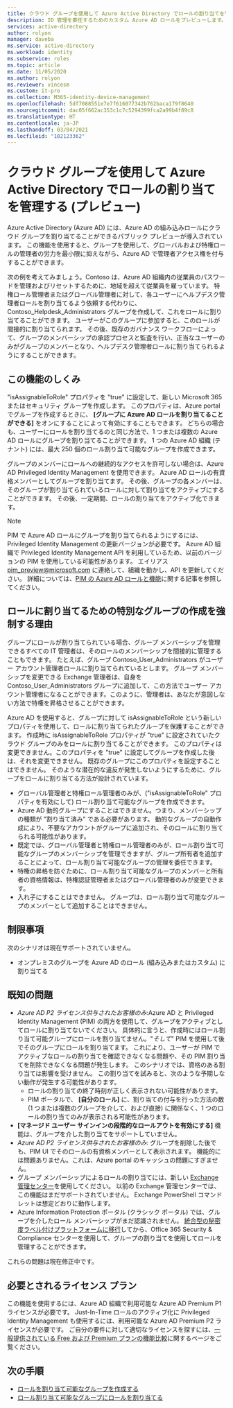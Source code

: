 ```yaml
---
title: クラウド グループを使用して Azure Active Directory でロールの割り当てを管理する | Microsoft Docs
description: ID 管理を委任するためのカスタム Azure AD ロールをプレビューします。 Azure portal、PowerShell、または Graph API で Azure ロールの割り当てを管理します。
services: active-directory
author: rolyon
manager: daveba
ms.service: active-directory
ms.workload: identity
ms.subservice: roles
ms.topic: article
ms.date: 11/05/2020
ms.author: rolyon
ms.reviewer: vincesm
ms.custom: it-pro
ms.collection: M365-identity-device-management
ms.openlocfilehash: 5df7088551e7e7f616077342b762baca179f8640
ms.sourcegitcommit: dac05f662ac353c1c7c5294399fca2a99b4f89c8
ms.translationtype: HT
ms.contentlocale: ja-JP
ms.lasthandoff: 03/04/2021
ms.locfileid: "102123362"
---
```

# <a name="use-cloud-groups-to-manage-role-assignments-in-azure-active-directory-preview"></a>クラウド グループを使用して Azure Active Directory でロールの割り当てを管理する (プレビュー)

Azure Active Directory (Azure AD) には、Azure AD の組み込みロールにクラウド グループを割り当てることができるパブリック プレビューが導入されています。 この機能を使用すると、グループを使用して、グローバルおよび特権ロールの管理者の労力を最小限に抑えながら、Azure AD で管理者アクセス権を付与することができます。

次の例を考えてみましょう。Contoso は、Azure AD 組織内の従業員のパスワードを管理およびリセットするために、地域を超えて従業員を雇っています。 特権ロール管理者またはグローバル管理者に対して、各ユーザーにヘルプデスク管理者ロールを割り当てるよう依頼する代わりに、Contoso_Helpdesk_Administrators グループを作成して、これをロールに割り当てることができます。 ユーザーがこのグループに参加すると、このロールが間接的に割り当てられます。 その後、既存のガバナンス ワークフローによって、グループのメンバーシップの承認プロセスと監査を行い、正当なユーザーのみがグループのメンバーとなり、ヘルプデスク管理者ロールに割り当てられるようにすることができます。

## <a name="how-this-feature-works"></a>この機能のしくみ

"isAssignableToRole" プロパティを "true" に設定して、新しい Microsoft 365 またはセキュリティ グループを作成します。 このプロパティは、Azure portal でグループを作成するときに、 **[グループに Azure AD ロールを割り当てることができる]** をオンにすることによって有効にすることもできます。 どちらの場合も、ユーザーにロールを割り当てるのと同じ方法で、1 つまたは複数の Azure AD ロールにグループを割り当てることができます。 1 つの Azure AD 組織 (テナント) には、最大 250 個のロール割り当て可能なグループを作成できます。

グループのメンバーにロールへの継続的なアクセスを許可しない場合は、Azure AD Privileged Identity Management を使用できます。 Azure AD ロールの有資格メンバーとしてグループを割り当てます。 その後、グループの各メンバーは、そのグループが割り当てられているロールに対して割り当てをアクティブにすることができます。 その後、一定期間、ロールの割り当てをアクティブ化できます。

> [!Note]
> PIM で Azure AD ロールにグループを割り当てられるようにするには、Privileged Identity Management の更新バージョンが必要です。 Azure AD 組織で Privileged Identity Management API を利用しているため、以前のバージョンの PIM を使用している可能性があります。 エイリアス pim_preview@microsoft.com に連絡して、組織を動かし、API を更新してください。 詳細については、[PIM の Azure AD ロールと機能](../privileged-identity-management/azure-ad-roles-features.md)に関する記事を参照してください。

## <a name="why-we-enforce-creation-of-a-special-group-for-assigning-it-to-a-role"></a>ロールに割り当てるための特別なグループの作成を強制する理由

グループにロールが割り当てられている場合、グループ メンバーシップを管理できるすべての IT 管理者は、そのロールのメンバーシップを間接的に管理することもできます。 たとえば、グループ Contoso_User_Administrators がユーザー アカウント管理者ロールに割り当てられているとします。 グループ メンバーシップを変更できる Exchange 管理者は、自身を Contoso_User_Administrators グループに追加して、この方法でユーザー アカウント管理者になることができます。このように、管理者は、あなたが意図しない方法で特権を昇格させることができます。

Azure AD を使用すると、グループに対して isAssignableToRole という新しいプロパティを使用して、ロールに割り当てられたグループを保護することができます。 作成時に isAssignableToRole プロパティが "true" に設定されていたクラウド グループのみをロールに割り当てることができます。 このプロパティは変更できません。このプロパティを "true" に設定してグループを作成した後は、それを変更できません。 既存のグループにこのプロパティを設定することはできません。
そのような潜在的な違反が発生しないようにするために、グループをロールに割り当てる方法が設計されています。

- グローバル管理者と特権ロール管理者のみが、("isAssignableToRole" プロパティを有効にして) ロール割り当て可能なグループを作成できます。
- Azure AD 動的グループにすることはできません。つまり、メンバーシップの種類が "割り当て済み" である必要があります。 動的なグループの自動作成により、不要なアカウントがグループに追加され、そのロールに割り当てられる可能性があります。
- 既定では、グローバル管理者と特権ロール管理者のみが、ロール割り当て可能なグループのメンバーシップを管理できますが、グループ所有者を追加することによって、ロール割り当て可能なグループの管理を委任できます。
- 特権の昇格を防ぐために、ロール割り当て可能なグループのメンバーと所有者の資格情報は、特権認証管理者またはグローバル管理者のみが変更できます。
- 入れ子にすることはできません。 グループは、ロール割り当て可能なグループのメンバーとして追加することはできません。

## <a name="limitations"></a>制限事項

次のシナリオは現在サポートされていません。  

- オンプレミスのグループを Azure AD のロール (組み込みまたはカスタム) に割り当てる

## <a name="known-issues"></a>既知の問題

- *Azure AD P2 ライセンス供与されたお客様のみ*:Azure AD と Privileged Identity Management (PIM) の両方を使用して、グループをアクティブとしてロールに割り当てないでください。 具体的に言うと、作成時にはロール割り当て可能グループにロールを割り当てません。"*そして*" PIM を使用して後でそのグループにロールを割り当てます。 これにより、ユーザーが PIM でアクティブなロールの割り当てを確認できなくなる問題や、その PIM 割り当てを削除できなくなる問題が発生します。 このシナリオでは、資格のある割り当ては影響を受けません。 この割り当てを試みると、次のような予期しない動作が発生する可能性があります。
  - ロールの割り当ての終了時刻が正しく表示されない可能性があります。
  - PIM ポータルで、 **[自分のロール]** に、割り当ての付与を行った方法の数 (1 つまたは複数のグループを介して、および直接) に関係なく、1 つのロールの割り当てのみが表示される可能性があります。
- **[マネージド ユーザー サインインの段階的なロールアウトを有効にする]** 機能は、グループを介した割り当てをサポートしていません。
- *Azure AD P2 ライセンス供与されたお客様のみ*: グループを削除した後でも、PIM UI でそのロールの有資格メンバーとして表示されます。 機能的には問題ありません。これは、Azure portal のキャッシュの問題にすぎません。  
- グループ メンバーシップによるロールの割り当てには、新しい [Exchange 管理センター](https://admin.exchange.microsoft.com/)を使用してください。 以前の Exchange 管理センターでは、この機能はまだサポートされていません。 Exchange PowerShell コマンドレットは想定どおりに動作します。
- Azure Information Protection ポータル (クラシック ポータル) では、グループを介したロール メンバーシップがまだ認識されません。 [統合型の秘密度ラベル付けプラットフォームに移行](/azure/information-protection/configure-policy-migrate-labels)してから、Office 365 Security & Compliance センターを使用して、グループの割り当てを使用してロールを管理することができます。

これらの問題は現在修正中です。

## <a name="required-license-plan"></a>必要とされるライセンス プラン

この機能を使用するには、Azure AD 組織で利用可能な Azure AD Premium P1 ライセンスが必要です。 Just-In-Time ロールのアクティブ化に Privileged Identity Management も使用するには、利用可能な Azure AD Premium P2 ライセンスが必要です。 ご自分の要件に対して適切なライセンスを探すには、[一般提供されている Free および Premium プランの機能比較](../fundamentals/active-directory-whatis.md#what-are-the-azure-ad-licenses)に関するページをご覧ください。

## <a name="next-steps"></a>次の手順

- [ロールを割り当て可能なグループを作成する](groups-create-eligible.md)
- [ロール割り当て可能なグループにロールを割り当てる](groups-assign-role.md)
